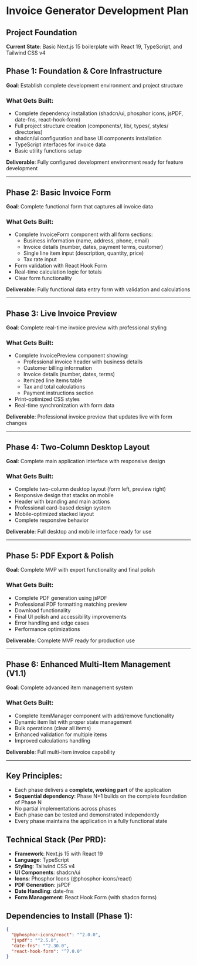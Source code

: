 # Invoice Generator Development Plan

## Project Foundation
**Current State**: Basic Next.js 15 boilerplate with React 19, TypeScript, and Tailwind CSS v4

## Phase 1: Foundation & Core Infrastructure
**Goal**: Establish complete development environment and project structure

### What Gets Built:
- Complete dependency installation (shadcn/ui, phosphor icons, jsPDF, date-fns, react-hook-form)
- Full project structure creation (components/, lib/, types/, styles/ directories)
- shadcn/ui configuration and base UI components installation
- TypeScript interfaces for invoice data
- Basic utility functions setup

**Deliverable**: Fully configured development environment ready for feature development

---

## Phase 2: Basic Invoice Form
**Goal**: Complete functional form that captures all invoice data

### What Gets Built:
- Complete InvoiceForm component with all form sections:
  - Business information (name, address, phone, email)
  - Invoice details (number, dates, payment terms, customer)
  - Single line item input (description, quantity, price)
  - Tax rate input
- Form validation with React Hook Form
- Real-time calculation logic for totals
- Clear form functionality

**Deliverable**: Fully functional data entry form with validation and calculations

---

## Phase 3: Live Invoice Preview
**Goal**: Complete real-time invoice preview with professional styling

### What Gets Built:
- Complete InvoicePreview component showing:
  - Professional invoice header with business details
  - Customer billing information
  - Invoice details (number, dates, terms)
  - Itemized line items table
  - Tax and total calculations
  - Payment instructions section
- Print-optimized CSS styles
- Real-time synchronization with form data

**Deliverable**: Professional invoice preview that updates live with form changes

---

## Phase 4: Two-Column Desktop Layout
**Goal**: Complete main application interface with responsive design

### What Gets Built:
- Complete two-column desktop layout (form left, preview right)
- Responsive design that stacks on mobile
- Header with branding and main actions
- Professional card-based design system
- Mobile-optimized stacked layout
- Complete responsive behavior

**Deliverable**: Full desktop and mobile interface ready for use

---

## Phase 5: PDF Export & Polish
**Goal**: Complete MVP with export functionality and final polish

### What Gets Built:
- Complete PDF generation using jsPDF
- Professional PDF formatting matching preview
- Download functionality
- Final UI polish and accessibility improvements
- Error handling and edge cases
- Performance optimizations

**Deliverable**: Complete MVP ready for production use

---

## Phase 6: Enhanced Multi-Item Management (V1.1)
**Goal**: Complete advanced item management system

### What Gets Built:
- Complete ItemManager component with add/remove functionality
- Dynamic item list with proper state management
- Bulk operations (clear all items)
- Enhanced validation for multiple items
- Improved calculations handling

**Deliverable**: Full multi-item invoice capability

---

## Key Principles:
- Each phase delivers a **complete, working part** of the application
- **Sequential dependency**: Phase N+1 builds on the complete foundation of Phase N
- No partial implementations across phases
- Each phase can be tested and demonstrated independently
- Every phase maintains the application in a fully functional state

## Technical Stack (Per PRD):
- **Framework**: Next.js 15 with React 19
- **Language**: TypeScript
- **Styling**: Tailwind CSS v4
- **UI Components**: shadcn/ui
- **Icons**: Phosphor Icons (@phosphor-icons/react)
- **PDF Generation**: jsPDF
- **Date Handling**: date-fns
- **Form Management**: React Hook Form (with shadcn forms)

## Dependencies to Install (Phase 1):
```json
{
  "@phosphor-icons/react": "^2.0.0",
  "jspdf": "^2.5.0",
  "date-fns": "^2.30.0",
  "react-hook-form": "^7.0.0"
}
```